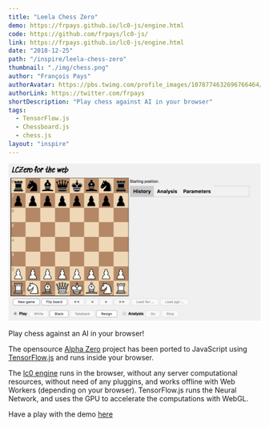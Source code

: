 ```yaml
---
title: "Leela Chess Zero"
demo: https://frpays.github.io/lc0-js/engine.html
code: https://github.com/frpays/lc0-js/
link: https://frpays.github.io/lc0-js/engine.html
date: "2018-12-25"
path: "/inspire/leela-chess-zero"
thumbnail: "./img/chess.png"
author: "François Pays"
authorAvatar: https://pbs.twimg.com/profile_images/1078774632696766464/pAQ8Ze72_400x400.jpg
authorLink: https://twitter.com/frpays
shortDescription: "Play chess against AI in your browser"
tags:
  - TensorFlow.js
  - Chessboard.js
  - chess.js
layout: "inspire"
---
```


![Chess](./img/chess.png)

Play chess against an AI in your browser!

The opensource [Alpha Zero](https://en.wikipedia.org/wiki/AlphaZero) project
has been ported to JavaScript using [TensorFlow.js](https://js.tensorflow.org/)
and runs inside your browser.

The [lc0 engine](https://github.com/LeelaChessZero/lc0) runs in the browser, without any server computational resources, without need of any pluggins, and works offline with Web Workers (depending on your browser).
 TensorFlow.js runs the Neural Network, and uses the GPU to accelerate the computations with WebGL.

Have a play with the demo [here](https://frpays.github.io/lc0-js/engine.html)